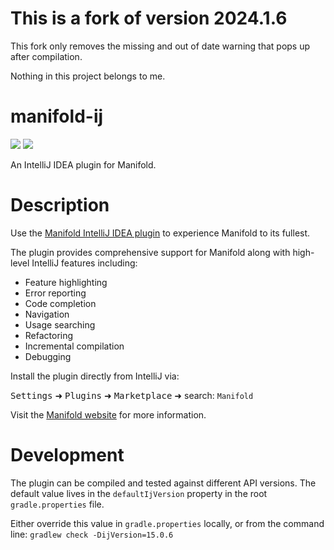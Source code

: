 # This is a fork of version 2024.1.6
This fork only removes the missing and out of date warning that pops up after compilation.

Nothing in this project belongs to me.
# manifold-ij
[![](https://img.shields.io/jetbrains/plugin/d/10057.svg)][jb-url]
[![](https://img.shields.io/jetbrains/plugin/v/10057.svg)][jb-url]

An IntelliJ IDEA plugin for Manifold.

[jb-url]: https://plugins.jetbrains.com/plugin/10057-manifold

# Description
Use the [Manifold IntelliJ IDEA plugin][jb-url] to experience Manifold to its fullest.

The plugin provides comprehensive support for Manifold along with high-level IntelliJ features including:
* Feature highlighting
* Error reporting
* Code completion
* Navigation
* Usage searching
* Refactoring
* Incremental compilation
* Debugging

Install the plugin directly from IntelliJ via:

<kbd>Settings</kbd> ➜ <kbd>Plugins</kbd> ➜ <kbd>Marketplace</kbd> ➜ search: `Manifold`

Visit the [Manifold website](http://manifold.systems/) for more information.

# Development

The plugin can be compiled and tested against different API versions. The default value lives in the `defaultIjVersion` property in the root `gradle.properties` file.

Either override this value in `gradle.properties` locally, or from the command line: `gradlew check -DijVersion=15.0.6`